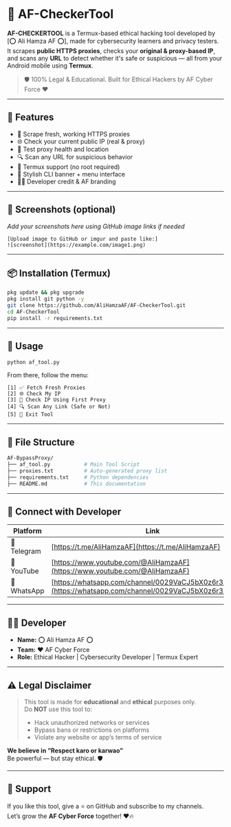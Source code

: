 # 🔐 AF-CheckerTool 

**AF-CHECKERTOOL** is a Termux-based ethical hacking tool developed by [⭕ Ali Hamza AF ⭕], made for cybersecurity learners and privacy testers.  
It scrapes **public HTTPS proxies**, checks your **original & proxy-based IP**, and scans any **URL** to detect whether it's safe or suspicious — all from your Android mobile using **Termux**.

> 🛡️ 100% Legal & Educational. Built for Ethical Hackers by AF Cyber Force ❤️

---

## 🚀 Features

- 🔎 Scrape fresh, working HTTPS proxies
- 🌐 Check your current public IP (real & proxy)
- 🧪 Test proxy health and location
- 🔍 Scan any URL for suspicious behavior
- 📱 Termux support (no root required)
- 🎨 Stylish CLI banner + menu interface
- 👨‍💻 Developer credit & AF branding

---

## 📸 Screenshots (optional)
_Add your screenshots here using GitHub image links if needed_
```
[Upload image to GitHub or imgur and paste like:]
![screenshot](https://example.com/image1.png)
```

---

## 📦 Installation (Termux)

```bash
pkg update && pkg upgrade
pkg install git python -y
git clone https://github.com/AliHamzaAF/AF-CheckerTool.git
cd AF-CheckerTool 
pip install -r requirements.txt
```

---

## 🔧 Usage

```bash
python af_tool.py
```

From there, follow the menu:

```
[1] ✅ Fetch Fresh Proxies  
[2] 🌐 Check My IP  
[3] 🔁 Check IP Using First Proxy  
[4] 🔍 Scan Any Link (Safe or Not)  
[5] 🚪 Exit Tool  
```

---

## 📂 File Structure

```bash
AF-BypassProxy/
├── af_tool.py           # Main Tool Script
├── proxies.txt          # Auto-generated proxy list
├── requirements.txt     # Python dependencies
├── README.md            # This documentation
```

---

## 🔗 Connect with Developer

| Platform        | Link                                                                 |
|----------------|----------------------------------------------------------------------|
| 📲 Telegram     | [https://t.me/AliHamzaAF](https://t.me/AliHamzaAF)                  |
| 🎥 YouTube      | [https://www.youtube.com/@AliHamzaAF](https://www.youtube.com/@AliHamzaAF) |
| 💬 WhatsApp     | [https://whatsapp.com/channel/0029VaCJ5bX0z6r3XAH9Gn](https://whatsapp.com/channel/0029VaCJ5bX0z6r3XAH9Gn) |

---

## 👨‍💻 Developer

- **Name:** ⭕ Ali Hamza AF ⭕  
- **Team:** ❤️ AF Cyber Force  
- **Role:** Ethical Hacker | Cybersecurity Developer | Termux Expert

---

## ⚠️ Legal Disclaimer

> This tool is made for **educational** and **ethical** purposes only.  
> Do **NOT** use this tool to:
> - Hack unauthorized networks or services  
> - Bypass bans or restrictions on platforms  
> - Violate any website or app’s terms of service

**We believe in “Respect karo or karwao”**  
Be powerful — but stay ethical. 🛡️

---

## 💖 Support

If you like this tool, give a ⭐ on GitHub and subscribe to my channels.  
Let’s grow the **AF Cyber Force** together! ❤️🔥

